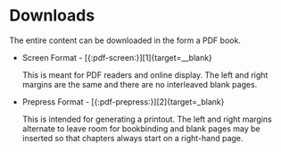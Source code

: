 # Downloads

The entire content can be downloaded in the form a PDF book.

  - Screen Format - [{:pdf-screen:}][1]{target=__blank}
  
    This is meant for PDF readers and online display. The left and right margins are the
    same and there are no interleaved blank pages.
    
  - Prepress Format - [{:pdf-prepress:}][2]{target=_blank}
  
    This is intended for generating a printout. The left and right margins alternate to
    leave room for bookbinding and blank pages may be inserted so that chapters always
    start on a right-hand page.
    
[//]: # (The links will be added dynamically below)

